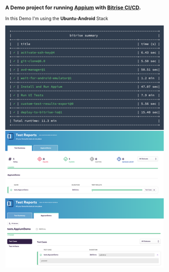 ### A Demo project for running [Appium](https://appium.io/) with [Bitrise CI/CD](https://www.bitrise.io/). 

In this Demo I'm using the  **Ubuntu-Android** Stack

<img src="/build.png" />

<img src="/results1.png" />

<img src="/results2.png" />
